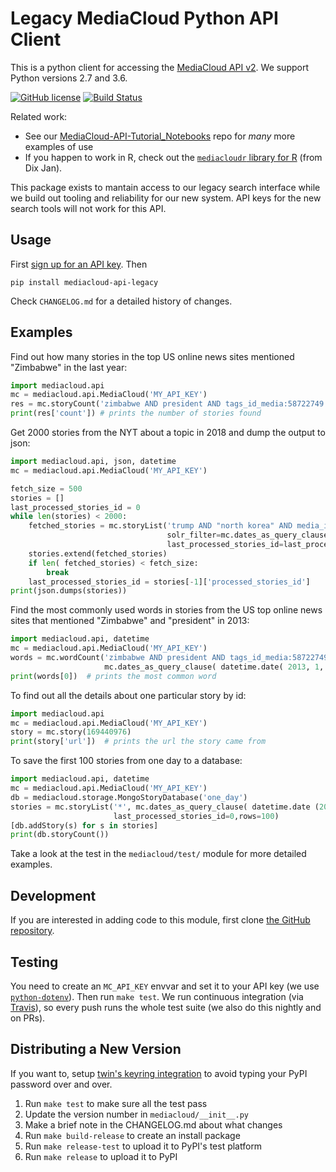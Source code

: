 Legacy MediaCloud Python API Client
===================================

This is a python client for accessing the [MediaCloud API v2](https://github.com/berkmancenter/mediacloud/blob/master/doc/api_2_0_spec/api_2_0_spec.md). 
We support Python versions 2.7 and 3.6.

[![GitHub license](https://img.shields.io/badge/license-MIT-blue.svg)](https://github.com/mitmedialab/MediaCloud-API-Client/blob/master/LICENSE) [![Build Status](https://travis-ci.org/mitmedialab/MediaCloud-API-Client.svg?branch=master)](https://travis-ci.org/mitmedialab/MediaCloud-API-Client)

Related work:
* See our [MediaCloud-API-Tutorial_Notebooks](https://github.com/rahulbot/MediaCloud-API-Tutorial-Notebooks) repo for *many* more examples of use   
* If you happen to work in R, check out the [`mediacloudr` library for R](https://github.com/jandix/mediacloudr) 
(from Dix Jan).

This package exists to mantain access to our legacy search interface while we build out tooling and reliability for our new system. API keys for the new search tools will not work for this API. 


Usage
-----

First [sign up for an API key](https://core.mediacloud.org/login/register).  Then
```
pip install mediacloud-api-legacy
```

Check `CHANGELOG.md` for a detailed history of changes.

Examples
--------

Find out how many stories in the top US online news sites mentioned "Zimbabwe" in the last year:
```python
import mediacloud.api
mc = mediacloud.api.MediaCloud('MY_API_KEY')
res = mc.storyCount('zimbabwe AND president AND tags_id_media:58722749', 'publish_date:[NOW-1YEAR TO NOW]')
print(res['count']) # prints the number of stories found
```

Get 2000 stories from the NYT about a topic in 2018 and dump the output to json:

```python
import mediacloud.api, json, datetime
mc = mediacloud.api.MediaCloud('MY_API_KEY')

fetch_size = 500
stories = []
last_processed_stories_id = 0
while len(stories) < 2000:
    fetched_stories = mc.storyList('trump AND "north korea" AND media_id:1', 
                                   solr_filter=mc.dates_as_query_clause(datetime.date(2018,1,1), datetime.date(2019,1,1)),
                                   last_processed_stories_id=last_processed_stories_id, rows= fetch_size)
    stories.extend(fetched_stories)
    if len( fetched_stories) < fetch_size:
        break
    last_processed_stories_id = stories[-1]['processed_stories_id']
print(json.dumps(stories))
```

Find the most commonly used words in stories from the US top online news sites that mentioned "Zimbabwe" and "president" in 2013:
```python
import mediacloud.api, datetime
mc = mediacloud.api.MediaCloud('MY_API_KEY')
words = mc.wordCount('zimbabwe AND president AND tags_id_media:58722749',
                     mc.dates_as_query_clause( datetime.date( 2013, 1, 1), datetime.date( 2014, 1, 1)))
print(words[0])  # prints the most common word
```

To find out all the details about one particular story by id:
```python
import mediacloud.api
mc = mediacloud.api.MediaCloud('MY_API_KEY')
story = mc.story(169440976)
print(story['url'])  # prints the url the story came from
```

To save the first 100 stories from one day to a database:
```python
import mediacloud.api, datetime
mc = mediacloud.api.MediaCloud('MY_API_KEY')
db = mediacloud.storage.MongoStoryDatabase('one_day')
stories = mc.storyList('*', mc.dates_as_query_clause( datetime.date (2014, 1, 1), datetime.date(2014,1,2) ),
                       last_processed_stories_id=0,rows=100)
[db.addStory(s) for s in stories]
print(db.storyCount())
```

Take a look at the test in the `mediacloud/test/` module for more detailed examples.

Development
-----------

If you are interested in adding code to this module, first clone [the GitHub repository](https://github.com/c4fcm/MediaCloud-API-Client).

## Testing

You need to create an `MC_API_KEY` envvar and set it to your API key (we use [`python-dotenv`](https://pypi.org/project/python-dotenv/)).
Then run `make test`. We run continuous integration (via [Travis](https://travis-ci.org/mitmedialab/MediaCloud-API-Client)),
so every push runs the whole test suite (we also do this nightly and on PRs). 

## Distributing a New Version

If you want to, setup [twin's keyring integration](https://pypi.org/project/twine/) to avoid typing your PyPI
password over and over. 

1. Run `make test` to make sure all the test pass
2. Update the version number in `mediacloud/__init__.py`
3. Make a brief note in the CHANGELOG.md about what changes
4. Run `make build-release` to create an install package
5. Run `make release-test` to upload it to PyPI's test platform
6. Run `make release` to upload it to PyPI
